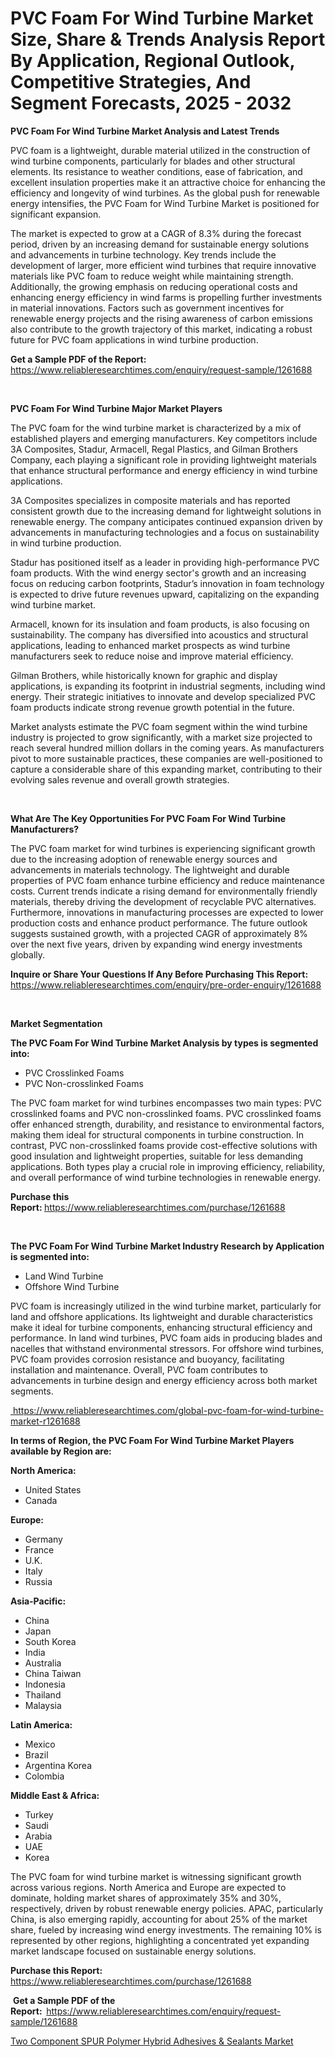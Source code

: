 <p><h1>PVC Foam For Wind Turbine Market Size, Share & Trends Analysis Report By Application, Regional Outlook, Competitive Strategies, And Segment Forecasts, 2025 - 2032</h1></p><p><strong>PVC Foam For Wind Turbine Market Analysis and Latest Trends</strong></p>
<p><p>PVC foam is a lightweight, durable material utilized in the construction of wind turbine components, particularly for blades and other structural elements. Its resistance to weather conditions, ease of fabrication, and excellent insulation properties make it an attractive choice for enhancing the efficiency and longevity of wind turbines. As the global push for renewable energy intensifies, the PVC Foam for Wind Turbine Market is positioned for significant expansion.</p><p>The market is expected to grow at a CAGR of 8.3% during the forecast period, driven by an increasing demand for sustainable energy solutions and advancements in turbine technology. Key trends include the development of larger, more efficient wind turbines that require innovative materials like PVC foam to reduce weight while maintaining strength. Additionally, the growing emphasis on reducing operational costs and enhancing energy efficiency in wind farms is propelling further investments in material innovations. Factors such as government incentives for renewable energy projects and the rising awareness of carbon emissions also contribute to the growth trajectory of this market, indicating a robust future for PVC foam applications in wind turbine production.</p></p>
<p><strong>Get a Sample PDF of the Report:&nbsp;</strong> <a href="https://www.reliableresearchtimes.com/enquiry/request-sample/1261688?utm_campaign=1940&utm_medium=2&utm_source=Github&utm_content=ia&utm_term=02022025&utm_id=pvc-foam-for-wind-turbine">https://www.reliableresearchtimes.com/enquiry/request-sample/1261688</a></p>
<p>&nbsp;</p>
<p><strong>PVC Foam For Wind Turbine Major Market Players</strong></p>
<p><p>The PVC foam for the wind turbine market is characterized by a mix of established players and emerging manufacturers. Key competitors include 3A Composites, Stadur, Armacell, Regal Plastics, and Gilman Brothers Company, each playing a significant role in providing lightweight materials that enhance structural performance and energy efficiency in wind turbine applications.</p><p>3A Composites specializes in composite materials and has reported consistent growth due to the increasing demand for lightweight solutions in renewable energy. The company anticipates continued expansion driven by advancements in manufacturing technologies and a focus on sustainability in wind turbine production. </p><p>Stadur has positioned itself as a leader in providing high-performance PVC foam products. With the wind energy sector's growth and an increasing focus on reducing carbon footprints, Stadur’s innovation in foam technology is expected to drive future revenues upward, capitalizing on the expanding wind turbine market.</p><p>Armacell, known for its insulation and foam products, is also focusing on sustainability. The company has diversified into acoustics and structural applications, leading to enhanced market prospects as wind turbine manufacturers seek to reduce noise and improve material efficiency.</p><p>Gilman Brothers, while historically known for graphic and display applications, is expanding its footprint in industrial segments, including wind energy. Their strategic initiatives to innovate and develop specialized PVC foam products indicate strong revenue growth potential in the future.</p><p>Market analysts estimate the PVC foam segment within the wind turbine industry is projected to grow significantly, with a market size projected to reach several hundred million dollars in the coming years. As manufacturers pivot to more sustainable practices, these companies are well-positioned to capture a considerable share of this expanding market, contributing to their evolving sales revenue and overall growth strategies.</p></p>
<p>&nbsp;</p>
<p><strong>What Are The Key Opportunities For PVC Foam For Wind Turbine Manufacturers?</strong></p>
<p><p>The PVC foam market for wind turbines is experiencing significant growth due to the increasing adoption of renewable energy sources and advancements in materials technology. The lightweight and durable properties of PVC foam enhance turbine efficiency and reduce maintenance costs. Current trends indicate a rising demand for environmentally friendly materials, thereby driving the development of recyclable PVC alternatives. Furthermore, innovations in manufacturing processes are expected to lower production costs and enhance product performance. The future outlook suggests sustained growth, with a projected CAGR of approximately 8% over the next five years, driven by expanding wind energy investments globally.</p></p>
<p><strong>Inquire or Share Your Questions If Any Before Purchasing This Report:</strong> <a href="https://www.reliableresearchtimes.com/enquiry/pre-order-enquiry/1261688?utm_campaign=1940&utm_medium=2&utm_source=Github&utm_content=ia&utm_term=02022025&utm_id=pvc-foam-for-wind-turbine">https://www.reliableresearchtimes.com/enquiry/pre-order-enquiry/1261688</a></p>
<p>&nbsp;</p>
<p><strong>Market Segmentation</strong></p>
<p><strong>The PVC Foam For Wind Turbine Market Analysis by types is segmented into:</strong></p>
<p><ul><li>PVC Crosslinked Foams</li><li>PVC Non-crosslinked Foams</li></ul></p>
<p><p>The PVC foam market for wind turbines encompasses two main types: PVC crosslinked foams and PVC non-crosslinked foams. PVC crosslinked foams offer enhanced strength, durability, and resistance to environmental factors, making them ideal for structural components in turbine construction. In contrast, PVC non-crosslinked foams provide cost-effective solutions with good insulation and lightweight properties, suitable for less demanding applications. Both types play a crucial role in improving efficiency, reliability, and overall performance of wind turbine technologies in renewable energy.</p></p>
<p><strong>Purchase this Report:&nbsp;</strong><a href="https://www.reliableresearchtimes.com/purchase/1261688?utm_campaign=1940&utm_medium=2&utm_source=Github&utm_content=ia&utm_term=02022025&utm_id=pvc-foam-for-wind-turbine">https://www.reliableresearchtimes.com/purchase/1261688</a></p>
<p>&nbsp;</p>
<p><strong>The PVC Foam For Wind Turbine Market Industry Research by Application is segmented into:</strong></p>
<p><ul><li>Land Wind Turbine</li><li>Offshore Wind Turbine</li></ul></p>
<p><p>PVC foam is increasingly utilized in the wind turbine market, particularly for land and offshore applications. Its lightweight and durable characteristics make it ideal for turbine components, enhancing structural efficiency and performance. In land wind turbines, PVC foam aids in producing blades and nacelles that withstand environmental stressors. For offshore wind turbines, PVC foam provides corrosion resistance and buoyancy, facilitating installation and maintenance. Overall, PVC foam contributes to advancements in turbine design and energy efficiency across both market segments.</p></p>
<p><a href="https://www.reliableresearchtimes.com/global-pvc-foam-for-wind-turbine-market-r1261688?utm_campaign=1940&utm_medium=2&utm_source=Github&utm_content=ia&utm_term=02022025&utm_id=pvc-foam-for-wind-turbine">&nbsp;https://www.reliableresearchtimes.com/global-pvc-foam-for-wind-turbine-market-r1261688</a></p>
<p><strong>In terms of Region, the PVC Foam For Wind Turbine Market Players available by Region are:</strong></p>
<p>
    <p> <strong> North America: </strong>
        <ul>
            <li>United States</li>
            <li>Canada</li>
        </ul>
        </p> 
    <p> <strong> Europe: </strong>
        <ul>
            <li>Germany</li>
            <li>France</li>
            <li>U.K.</li>
            <li>Italy</li>
            <li>Russia</li>
        </ul>
        </p> 
    <p> <strong> Asia-Pacific: </strong>
        <ul>
            <li>China</li>
            <li>Japan</li>
            <li>South Korea</li>
            <li>India</li>
            <li>Australia</li>
            <li>China Taiwan</li>
            <li>Indonesia</li>
            <li>Thailand</li>
            <li>Malaysia</li>
        </ul>
        </p> 
    <p> <strong> Latin America: </strong>
        <ul>
            <li>Mexico</li>
            <li>Brazil</li>
            <li>Argentina Korea</li>
            <li>Colombia</li>
        </ul>
        </p> 
    <p> <strong> Middle East & Africa: </strong>
        <ul>
            <li>Turkey</li>
            <li>Saudi</li>
            <li>Arabia</li>
            <li>UAE</li>
            <li>Korea</li>
        </ul>
    </p>
    </p>
<p><p>The PVC foam for wind turbine market is witnessing significant growth across various regions. North America and Europe are expected to dominate, holding market shares of approximately 35% and 30%, respectively, driven by robust renewable energy policies. APAC, particularly China, is also emerging rapidly, accounting for about 25% of the market share, fueled by increasing wind energy investments. The remaining 10% is represented by other regions, highlighting a concentrated yet expanding market landscape focused on sustainable energy solutions.</p></p>
<p><strong>Purchase this Report: </strong><a href="https://www.reliableresearchtimes.com/purchase/1261688?utm_campaign=1940&utm_medium=2&utm_source=Github&utm_content=ia&utm_term=02022025&utm_id=pvc-foam-for-wind-turbine">https://www.reliableresearchtimes.com/purchase/1261688</a></p>
<p>&nbsp;<strong>Get a Sample PDF of the Report:&nbsp;&nbsp;</strong><a href="https://www.reliableresearchtimes.com/enquiry/request-sample/1261688?utm_campaign=1940&utm_medium=2&utm_source=Github&utm_content=ia&utm_term=02022025&utm_id=pvc-foam-for-wind-turbine">https://www.reliableresearchtimes.com/enquiry/request-sample/1261688</a></p>
<p><strong></strong></p>
<p><p><a href="https://github.com/hgf64gh/Market-Research-Report-List-1/blob/main/two-component-spur-polymer-hybrid-adhesives-sealants-market.md?utm_campaign=1940&utm_medium=2&utm_source=Github&utm_content=ia&utm_term=02022025&utm_id=pvc-foam-for-wind-turbine">Two Component SPUR Polymer Hybrid Adhesives & Sealants Market</a></p></p>